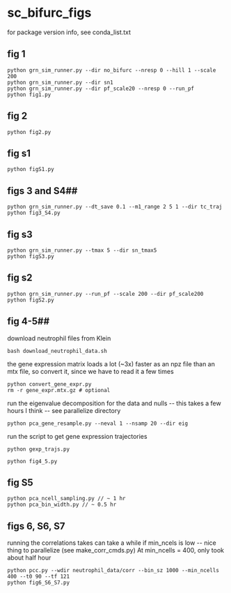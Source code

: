 # sc_bifurc_figs

for package version info, see conda_list.txt

## fig 1 ##
```
python grn_sim_runner.py --dir no_bifurc --nresp 0 --hill 1 --scale 200
python grn_sim_runner.py --dir sn1
python grn_sim_runner.py --dir pf_scale20 --nresp 0 --run_pf
python fig1.py
```
## fig 2 ##
```
python fig2.py
```
## fig s1 ##
```
python figS1.py
```
## figs 3 and S4##
```
python grn_sim_runner.py --dt_save 0.1 --m1_range 2 5 1 --dir tc_traj
python fig3_S4.py
```

## fig s3 ##
```
python grn_sim_runner.py --tmax 5 --dir sn_tmax5
python figS3.py
```

## fig s2 ##
```
python grn_sim_runner.py --run_pf --scale 200 --dir pf_scale200
python figS2.py
```

## fig 4-5##
download neutrophil files from Klein
```
bash download_neutrophil_data.sh
```

the gene expression matrix loads a lot (~3x) faster as an npz file than an mtx file, so convert it, since we have to read it a few times
```
python convert_gene_expr.py
rm -r gene_expr.mtx.gz # optional
```

run the eigenvalue decomposition for the data and nulls -- this takes a few hours I think -- see parallelize directory
```
python pca_gene_resample.py --neval 1 --nsamp 20 --dir eig
```
run the script to get gene expression trajectories
```
python gexp_trajs.py
```

```
python fig4_5.py
```

## fig S5 ##
```
python pca_ncell_sampling.py // ~ 1 hr
python pca_bin_width.py // ~ 0.5 hr
```

## figs 6, S6, S7 ##
running the correlations takes can take a while if min_ncels is low -- nice thing to parallelize (see make_corr_cmds.py)
At min_ncells = 400, only took about half hour
```
python pcc.py --wdir neutrophil_data/corr --bin_sz 1000 --min_ncells 400 --t0 90 --tf 121 
python fig6_S6_S7.py
```
